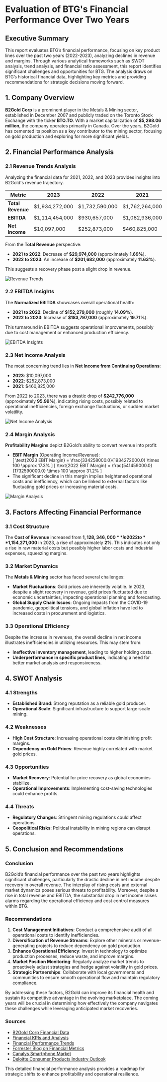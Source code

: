 # Evaluation of BTG's Financial Performance Over Two Years

## Executive Summary 
This report evaluates BTG’s financial performance, focusing on key product lines over the past two years (2022-2023), analyzing declines in revenue and margins. Through various analytical frameworks such as SWOT analysis, trend analysis, and financial ratio assessment, this report identifies significant challenges and opportunities for BTG. The analysis draws on BTG’s historical financial data, highlighting key metrics and providing recommendations for strategic decisions moving forward.

## 1. Company Overview
**B2Gold Corp** is a prominent player in the Metals & Mining sector, established in December 2007 and publicly traded on the Toronto Stock Exchange with the ticker **BTO.TO**. With a market capitalization of **$5,298.06 million**, the company operates primarily in Canada. Over the years, B2Gold has cemented its position as a key contributor to the mining sector, focusing on gold production and exploring for more significant yields.

## 2. Financial Performance Analysis

### 2.1 Revenue Trends Analysis
Analyzing the financial data for 2021, 2022, and 2023 provides insights into B2Gold's revenue trajectory.

| Metric                   | 2023            | 2022            | 2021            |
|--------------------------|------------------|------------------|------------------|
| **Total Revenue**        | $1,934,272,000   | $1,732,590,000   | $1,762,264,000   |
| **EBITDA**               | $1,114,454,000   | $930,657,000     | $1,082,936,000   |
| **Net Income**           | $10,097,000      | $252,873,000     | $460,825,000     |

From the **Total Revenue** perspective:
- **2021 to 2022**: Decrease of **$29,974,000** (approximately **1.69%**).
- **2022 to 2023**: An increase of **$201,682,000** (approximately **11.63%**). 

This suggests a recovery phase post a slight drop in revenue.

![Revenue Trends](assets/revenue_trends.png)

### 2.2 EBITDA Insights
The **Normalized EBITDA** showcases overall operational health:
- **2021 to 2022**: Decline of **$152,279,000** (roughly **14.09%**).
- **2022 to 2023**: Increase of **$183,797,000** (approximately **19.71%**).

This turnaround in EBITDA suggests operational improvements, possibly due to cost management or enhanced production efficiency.

![EBITDA Insights](assets/ebitda_insights.png)

### 2.3 Net Income Analysis
The most concerning trend lies in **Net Income from Continuing Operations**:
- **2023**: $10,097,000 
- **2022**: $252,873,000 
- **2021**: $460,825,000 

From 2022 to 2023, there was a drastic drop of **$242,776,000** (approximately **95.99%**), indicating rising costs, possibly related to operational inefficiencies, foreign exchange fluctuations, or sudden market volatility.

![Net Income Analysis](assets/net_income_analysis.png)

### 2.4 Margin Analysis
**Profitability Margins** depict B2Gold’s ability to convert revenue into profit:
- **EBIT Margin** (Operating Income/Revenue):  
  \[
  \text{2023 EBIT Margin} = \frac{334258000.0}{1934272000.0} \times 100 \approx 17.3\%
  \]
  \[
  \text{2022 EBIT Margin} = \frac{541459000.0}{1732590000.0} \times 100 \approx 31.2\%
  \]
- The significant decline in this margin implies heightened operational costs and inefficiency, which can be linked to external factors like fluctuating gold prices or increasing material costs.

![Margin Analysis](assets/margin_analysis.png)

## 3. Factors Affecting Financial Performance

### 3.1 Cost Structure
The **Cost of Revenue** increased from **$1,128,346,000** in 2022 to **$1,154,271,000** in 2023, a rise of approximately **2%**. This indicates not only a rise in raw material costs but possibly higher labor costs and industrial expenses, squeezing margins.

### 3.2 Market Dynamics
The **Metals & Mining** sector has faced several challenges:
- **Market Fluctuations**: Gold prices are inherently volatile. In 2023, despite a slight recovery in revenue, gold prices fluctuated due to economic uncertainties, impacting operational planning and forecasting.
- **Global Supply Chain Issues**: Ongoing impacts from the COVID-19 pandemic, geopolitical tensions, and global inflation have led to increased costs in procurement and logistics.

### 3.3 Operational Efficiency
Despite the increase in revenues, the overall decline in net income illustrates inefficiencies in utilizing resources. This may stem from:
- **Ineffective inventory management**, leading to higher holding costs.
- **Underperformance in specific product lines**, indicating a need for better market analysis and responsiveness.

## 4. SWOT Analysis

### 4.1 Strengths
- **Established Brand**: Strong reputation as a reliable gold producer.
- **Operational Scale**: Significant infrastructure to support large-scale mining.

### 4.2 Weaknesses
- **High Cost Structure**: Increasing operational costs diminishing profit margins.
- **Dependency on Gold Prices**: Revenue highly correlated with market gold prices.

### 4.3 Opportunities
- **Market Recovery**: Potential for price recovery as global economies stabilize.
- **Operational Improvements**: Implementing cost-saving technologies could enhance profits.

### 4.4 Threats
- **Regulatory Changes**: Stringent mining regulations could affect operations.
- **Geopolitical Risks**: Political instability in mining regions can disrupt operations.

## 5. Conclusion and Recommendations

### Conclusion
B2Gold’s financial performance over the past two years highlights significant challenges, particularly the drastic decline in net income despite recovery in overall revenue. The interplay of rising costs and external market dynamics poses serious threats to profitability. Moreover, despite a rise in total revenue and EBITDA, the substantial drop in net income raises alarms regarding the operational efficiency and cost control measures within BTG.

### Recommendations
1. **Cost Management Initiatives**: Conduct a comprehensive audit of all operational costs to identify inefficiencies.
2. **Diversification of Revenue Streams**: Explore other minerals or revenue-generating projects to reduce dependency on gold production.
3. **Enhance Operational Efficiency**: Invest in technology to optimize production processes, reduce waste, and improve margins.
4. **Market Position Monitoring**: Regularly analyze market trends to proactively adjust strategies and hedge against volatility in gold prices.
5. **Strategic Partnerships**: Collaborate with local governments and communities to ensure smooth operational flow and maintain regulatory compliance.

By addressing these factors, B2Gold can improve its financial health and sustain its competitive advantage in the evolving marketplace. The coming years will be crucial in determining how effectively the company navigates these challenges while leveraging anticipated market recoveries.

### Sources
- [B2Gold Corp Financial Data](https://mooresrowland.co/en/blog/financial-reporting-and-analysis-in-2024-key-updates-you-need-to-know/)
- [Financial KPIs and Analysis](https://nowcfo.com/financial-kpis-to-keep-track-of-in-2024/)
- [Financial Performance Trends](https://accountinginsights.org/enhancing-financial-performance-key-metrics-strategies-and-trends-2024/)
- [Forrester Blog on Financial Metrics](https://www.forrester.com/blogs/apple-sales-and-profits-analysis-for-fy-2023-top-10-insights/)
- [Canalys Smartphone Market](https://www.canalys.com/newsroom/worldwide-smartphone-market-2023)
- [Deloitte Consumer Products Industry Outlook](https://www2.deloitte.com/content/dam/Deloitte/us/Documents/consumer-business/us-consumer-business-consumer-products-industry-outlook.pdf)

This detailed financial performance analysis provides a roadmap for strategic shifts to enhance profitability and operational resilience.